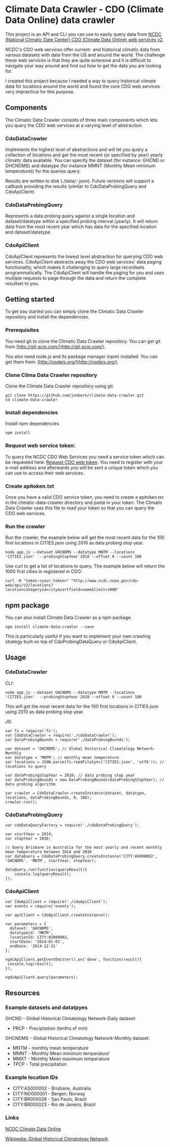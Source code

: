 # Climate Data Crawler - CDO (Climate Data Online) data crawler
This project is an API and CLI you can use to easily query data
from [NCDC (National Climatic Date Center) CDO (Climate Data Online) web services v2](https://www.ncdc.noaa.gov/cdo-web/webservices/v2).

NCDC's CDO web services offer current- and historical climatic data from various datasets with data
from the US and around the world. The challenge these web services is that they are quite extensive and it
is difficult to navigate your way around and find out how to get the data you are looking for.

I created this project because I needed a way to query historical climate data for locations
 around the world and found the core CDO web services very impractical for this purpose. 

## Components
The Climatic Data Crawler consists of three main components which lets you query the CDO web
services at a varying level of abstraction. 

### CdoDataCrawler
Implements the highest level of abstractions and will let you query a collection 
of locations and get the most recent (or specified by year) yearly climatic data available. You can
specify the dataset (for instance: GHCND or GHCNDMS) and datatype (for instance MMNT (Monthly Mean minimum temperature)) 
for the queries query. 

Results are written to disk (./data/<dataset>-<datatype>.json). Future versions will support a callback 
providing the results (similar to CdoDataProbingQuery and CdoApiClient)

### CdoDataProbingQuery
Represents a data probing query against a single location and dataset/datatype within a specified probing interval (yearly).
It will return data from the most recent year which has data for the specified location and dataset/datatype. 

### CdoApiClient
CdoApiClient represents the lowest level abstraction for querying CDO web services. CdoApiClient abstracts
away the CDO web services' data paging functionality, which makes it challenging to query large recordsets 
programmatically. The CdoApiClient will handle the paging for you and uses multiple requests to page through
the data and return the complete resultset to you.

## Getting started
To get you started you can simply clone the Climatic Data Crawler repository and install the dependencies.

### Prerequisites
You need git to clone the Climatic Data Crawler repository. You can get git from
[http://git-scm.com/](http://git-scm.com/).

You also need node.js and its package manager (npm) installed. You can get them from: [http://nodejs.org/](http://nodejs.org/).

### Clone Clima Data Crawler repository

Clone the Climate Data Crawler repository using git:

```
git clone https://github.com/jonbern/climate-data-crawler.git
cd climate-data-crawler
```

### Install dependencies

Install npm dependencies
```
npm install
```

### Request web service token:
To query the NCDC CDO Web Services you need a service token which can be requested here: [Request CDO web token](https://www.ncdc.noaa.gov/cdo-web/token).
You need to register with your e-mail address and afterwards you will be sent a unique token which you can use to access their web services.

### Create apitoken.txt
Once you have a valid CDO service token, you need to create a apitoken.txt in the climatic-data-crawler directory and paste in your token. The 
Climatic Data Crawler uses this file to read your token so that you can query the CDO web services.

### Run the crawler
Run the crawler, the example below will get the most recent data for the 100 first locations in CITIES.json using 2010 as 
data probing stop year. 
```
node app.js --dataset GHCNDMS --datatype MNTM --locations 'CITIES.json'  --probingStopYear 2010 --offset 0 --count 100
```

Use curl to get a list of locations to query. The example below will return the 1000 first cities in registered in CDO: 
```
curl -H "token:<your-token>" "http://www.ncdc.noaa.gov/cdo-web/api/v2/locations?locationcategoryid=city&sortfield=name&limit=1000"
```

## npm package
You can also install Climate Data Crawler as a npm package. 

```
npm install climate-data-crawler --save
```

This is particularly useful if you want to implement your own crawling strategy built on top of 
CdoProbingDataQuery or CdoApiClient. 

## Usage

### CdoDataCrawler
CLI:
```
node app.js --dataset GHCNDMS --datatype MNTM --locations 'CITIES.json'  --probingStopYear 2010 --offset 0 --count 100
```
This will get the most recent data for the 100 first locations in CITIES.json using 2010 as data probing stop year. 

JS:
```
var fs = require('fs');
var CdoDataCrawler = require('./cdoDataCrawler');
var DataProbingBounds = require('./dataProbingBounds');

var dataset = 'GHCNDMS'; // Global Historical Climatology Network-Monthly
var datatype = 'MNTM'; // monthly mean temperature
var locations = JSON.parse(fs.readFileSync('CITIES.json', 'utf8')); // locations to query

var dataProbingStopYear = 2010; // data probing stop year
var dataProbingBounds = new DataProbingBounds(dataProbingStopYear); // data probing algorithm

var crawler = CdoDataCrawler.createInstance(dataset, datatype, locations, dataProbingBounds, 0, 100);
crawler.run();
```

### CdoDataProbingQuery
```
var cdoDataQueryFactory = require('./cdoDataProbingQuery');

var startYear = 2014;
var stopYear = 2010;

// Query Brisbane in Australia for the most yearly and recent monthly mean temperature between 2014 and 2010 
var dataQuery = CdoDataProbingQuery.createInstance('CITY:AS000002', 'GHCNDMS', 'MNTM', startYear, stopYear);

dataQuery.run(function(queryResult){
    console.log(queryResult);
});

```

### CdoApiClient
```
var CdoApiClient = require('./cdoApiClient');
var events = require('events');

var apiClient = CdoApiClient.createInstance();
    
var parameters = {
  dataset: 'GHCNDMS',
  datatypeid: 'MNTM',
  locationId: CITY:AS000002,
  startDate: '2014-01-01',
  endDate: '2014-12-31'
};
  
ngdcApiClient.getEventEmitter().on('done', function(result){
 console.log(result);
});

ngdcApiClient.query(parameters);
```

## Resources

### Example datasets and datatpyes
GHCND - Global Historical Climatology Network-Daily dataset:

* PRCP - Precipitation (tenths of mm)

GHCNDMS - Global Historical Climatology Network-Monthly dataset: 

* MNTM - monthly mean temperature
* MMNT - Monthly Mean minimum temperature'
* MMXT - Monthly Mean maximum temperature
* TPCP - Total precipitation

### Example location IDs
* CITY:AS000002 - Brisbane, Australia
* CITY:NO000001 - Bergen, Norway
* CITY:BR000028 - Sao Paulo, Brazil
* CITY:BR000023 - Rio de Janeiro, Brazil

### Links
[NCDC Climate Data Online](https://www.ncdc.noaa.gov/cdo-web)

[Wikipedia: Global Historical Climatology Network](http://en.wikipedia.org/wiki/Global_Historical_Climatology_Network)
